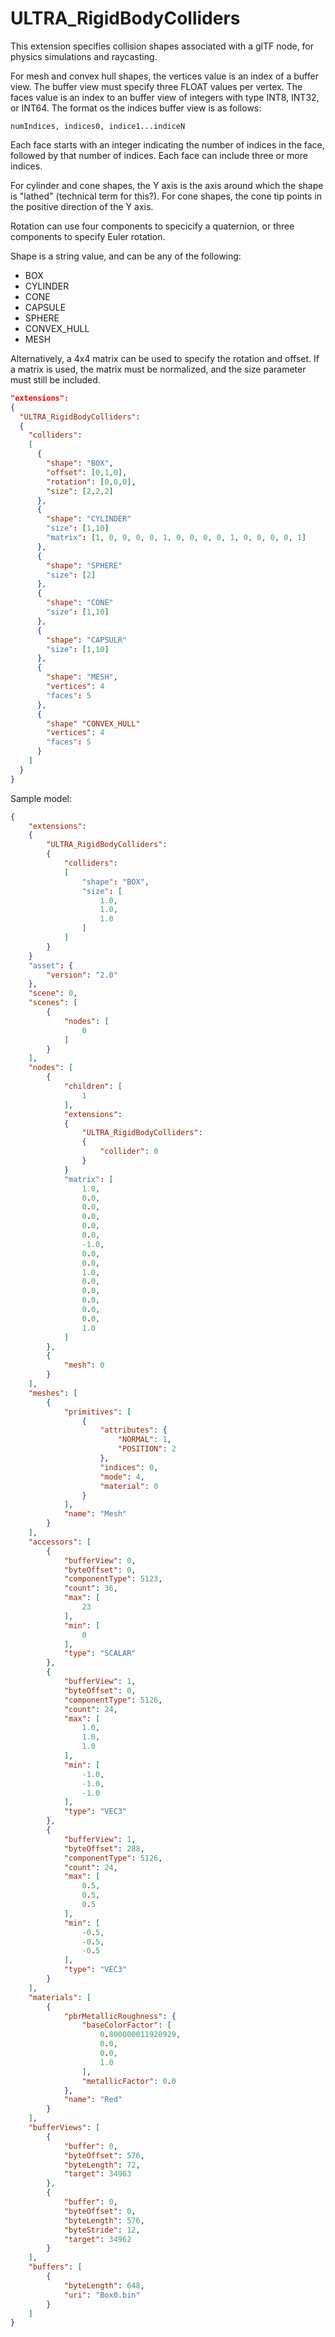 # ULTRA_RigidBodyColliders

This extension specifies collision shapes associated with a glTF node, for physics simulations and raycasting.

For mesh and convex hull shapes, the vertices value is an index of a buffer view. The buffer view must specify three FLOAT values per vertex. The faces value is an index to an buffer view of integers with type INT8, INT32, or INT64. The format os the indices buffer view is as follows:

```numIndices, indices0, indice1...indiceN```

Each face starts with an integer indicating the number of indices in the face, followed by that number of indices. Each face can include three or more indices.

For cylinder and cone shapes, the Y axis is the axis around which the shape is "lathed" (technical term for this?). For cone shapes, the cone tip points in the positive direction of the Y axis.

Rotation can use four components to specicify a quaternion, or three components to specify Euler rotation.

Shape is a string value, and can be any of the following:
- BOX
- CYLINDER
- CONE
- CAPSULE
- SPHERE
- CONVEX_HULL
- MESH

Alternatively, a 4x4 matrix can be used to specify the rotation and offset. If a matrix is used, the matrix must be normalized, and the size parameter must still be included.

```json
"extensions":
{
  "ULTRA_RigidBodyColliders":
  {
    "colliders":
    [
      {
        "shape": "BOX",
        "offset": [0,1,0],
        "rotation": [0,0,0],
        "size": [2,2,2]
      },
      {
        "shape": "CYLINDER"
        "size": [1,10]
        "matrix": [1, 0, 0, 0, 0, 1, 0, 0, 0, 0, 1, 0, 0, 0, 0, 1]
      },
      {
        "shape": "SPHERE"
        "size": [2]
      },
      {
        "shape": "CONE"
        "size": [1,10]
      },
      {
        "shape": "CAPSULR"
        "size": [1,10]
      },
      {
        "shape": "MESH",
        "vertices": 4
        "faces": 5
      },      
      {
        "shape" "CONVEX_HULL"
        "vertices": 4
        "faces": 5
      }
    ]
  }
}
```

Sample model:

```json
{
    "extensions":
    {
        "ULTRA_RigidBodyColliders":
        {
            "colliders":
            [
                "shape": "BOX",
                "size": [
                    1.0,
                    1.0,
                    1.0
                ]
            ]
        }
    }
    "asset": {
        "version": "2.0"
    },
    "scene": 0,
    "scenes": [
        {
            "nodes": [
                0
            ]
        }
    ],
    "nodes": [
        {
            "children": [
                1
            ],
            "extensions":
            {
                "ULTRA_RigidBodyColliders":
                {
                    "collider": 0
                }
            }
            "matrix": [
                1.0,
                0.0,
                0.0,
                0.0,
                0.0,
                0.0,
                -1.0,
                0.0,
                0.0,
                1.0,
                0.0,
                0.0,
                0.0,
                0.0,
                0.0,
                1.0
            ]
        },
        {
            "mesh": 0
        }
    ],
    "meshes": [
        {
            "primitives": [
                {
                    "attributes": {
                        "NORMAL": 1,
                        "POSITION": 2
                    },
                    "indices": 0,
                    "mode": 4,
                    "material": 0
                }
            ],
            "name": "Mesh"
        }
    ],
    "accessors": [
        {
            "bufferView": 0,
            "byteOffset": 0,
            "componentType": 5123,
            "count": 36,
            "max": [
                23
            ],
            "min": [
                0
            ],
            "type": "SCALAR"
        },
        {
            "bufferView": 1,
            "byteOffset": 0,
            "componentType": 5126,
            "count": 24,
            "max": [
                1.0,
                1.0,
                1.0
            ],
            "min": [
                -1.0,
                -1.0,
                -1.0
            ],
            "type": "VEC3"
        },
        {
            "bufferView": 1,
            "byteOffset": 288,
            "componentType": 5126,
            "count": 24,
            "max": [
                0.5,
                0.5,
                0.5
            ],
            "min": [
                -0.5,
                -0.5,
                -0.5
            ],
            "type": "VEC3"
        }
    ],
    "materials": [
        {
            "pbrMetallicRoughness": {
                "baseColorFactor": [
                    0.800000011920929,
                    0.0,
                    0.0,
                    1.0
                ],
                "metallicFactor": 0.0
            },
            "name": "Red"
        }
    ],
    "bufferViews": [
        {
            "buffer": 0,
            "byteOffset": 576,
            "byteLength": 72,
            "target": 34963
        },
        {
            "buffer": 0,
            "byteOffset": 0,
            "byteLength": 576,
            "byteStride": 12,
            "target": 34962
        }
    ],
    "buffers": [
        {
            "byteLength": 648,
            "uri": "Box0.bin"
        }
    ]
}

```
